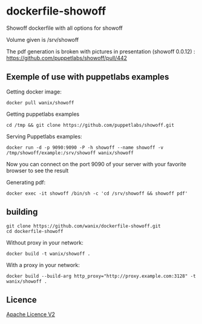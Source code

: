 # dockerfile-showoff #
Showoff dockerfile with all options for showoff

Volume given is /srv/showoff

The pdf generation is broken with pictures in presentation (showoff 0.0.12) : https://github.com/puppetlabs/showoff/pull/442

## Exemple of use with puppetlabs examples ##
Getting docker image:

``` shell
docker pull wanix/showoff
```

Getting puppetlabs examples

``` shell
cd /tmp && git clone https://github.com/puppetlabs/showoff.git
```

Serving Puppetlabs examples:

``` shell
docker run -d -p 9090:9090 -P -h showoff --name showoff -v /tmp/showoff/example:/srv/showoff wanix/showoff
```

Now you can connect on the port 9090 of your server with your favorite browser to see the result

Generating pdf:

``` shell
docker exec -it showoff /bin/sh -c 'cd /srv/showoff && showoff pdf'
```

## building ##

``` shell
git clone https://github.com/wanix/dockerfile-showoff.git 
cd dockerfile-showoff
```

Without proxy in your network:

``` shell
docker build -t wanix/showoff .
```

With a proxy in your network:

``` shell
docker build --build-arg http_proxy="http://proxy.example.com:3128" -t wanix/showoff .
```

## Licence ##
[Apache Licence V2](LICENSE)
